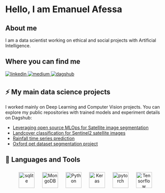 

# Hello, I am Emanuel Afessa


## About me
I am a data scientist working on ethical and social projects with Artificial Intelligence. 

## Where you can find me 
<a href="https://fr.linkedin.com/in/emanuel-afessa-194a96162" target="_blank">
  <img src=https://img.shields.io/badge/linkedin-%231E77B5.svg?&style=for-the-badge&logo=linkedin&logoColor=white alt=linkedin style="margin-bottom: 5px;" />
</a>

<a href="https://medium.com/@emanuel.afessa" target="_blank">
  <img src=https://img.shields.io/badge/Medium-12100E?style=for-the-badge&logo=medium&logoColor=white alt=medium style="margin-bottom: 5px;" />
</a>

<a href="https://dagshub.com/emanuel.afessa" target="_blank">
  <img src=https://img.shields.io/badge/DagsHub-Link%20to%20DagsHub-red alt=dagshub style="margin-bottom: 5px;" />
</a>


## ⚡ My main data science projects
I worked mainly on Deep Learning and Computer Vision projects. You can explore my public repositories with trained models and experiment details on Dagshub:
* [Leveraging open source MLOps for Satellite image segmentation](https://dagshub.com/emanuel.afessa/Seagrass_Satellite_Segmentation)
* [Landcover classification for Sentinel2 satellite images](https://dagshub.com/emanuel.afessa/Landcover_Classification)
* [Rainfall time series prediction](https://dagshub.com/emanuel.afessa/Rainfall_Timeseries_Prediction)
* [Oxford pet dataset segmentation project](https://dagshub.com/emanuel.afessa/Animal_Image_Segmentation)



## 🔧 Languages and Tools


<div align="center">  
<!---<img style="margin: 10px" src="https://www.mysql.com/common/logos/logo-mysql-170x115.png" alt="SQLite" height="50" /> --->
<img style="margin: 10px" src=" https://img.shields.io/badge/SQLite-07405E?style=for-the-badge&logo=sqlite&logoColor=white" alt="sqlite" height="50" />
<img style="margin: 10px" src="https://profilinator.rishav.dev/skills-assets/mongodb-original-wordmark.svg" alt="MongoDB" height="50" />
<img style="margin: 10px" src="https://profilinator.rishav.dev/skills-assets/python-original.svg" alt="Python" height="50" />
<img style="margin: 10px" src="https://profilinator.rishav.dev/skills-assets/keras.png" alt="Keras" height="50" />  
<img style="margin: 10px" src="https://profilinator.rishav.dev/skills-assets/pytorch-icon.svg" alt="pytorch" height="50" />  
<img style="margin: 10px" src="https://upload.wikimedia.org/wikipedia/commons/thumb/2/2d/Tensorflow_logo.svg/langfr-440px-Tensorflow_logo.svg.png" alt="Tensorflow" height="50" />  

  
 
</div>



